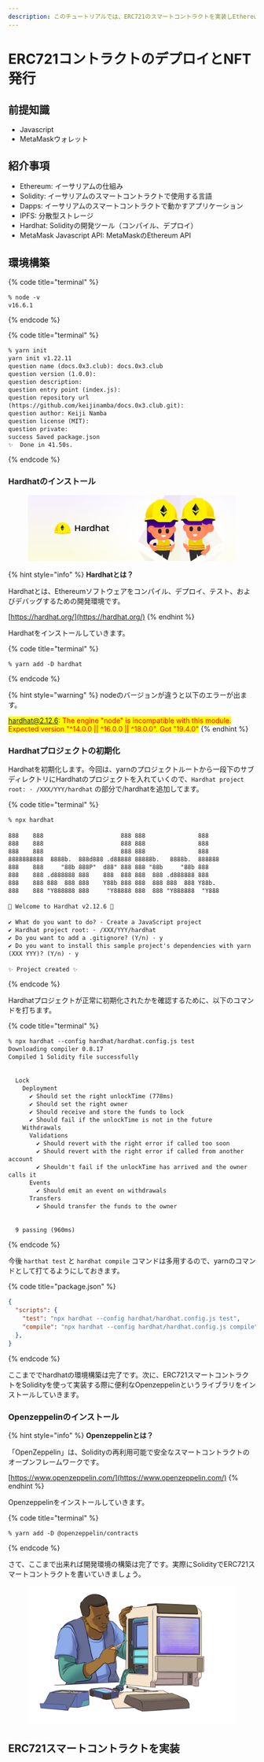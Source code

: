 ```yaml
---
description: このチュートリアルでは、ERC721のスマートコントラクトを実装しEthereum（Goerli）上にデプロイしNFTを発行する練習をします。
---
```


# ERC721コントラクトのデプロイとNFT発行

## 前提知識

* Javascript
* MetaMaskウォレット

## 紹介事項

* Ethereum: イーサリアムの仕組み
* Solidity: イーサリアムのスマートコントラクトで使用する言語
* Dapps: イーサリアムのスマートコントラクトで動かすアプリケーション
* IPFS: 分散型ストレージ
* Hardhat: Solidityの開発ツール（コンパイル、デプロイ）
* MetaMask Javascript API: MetaMaskのEthereum API

## 環境構築

{% code title="terminal" %}
```shell
% node -v
v16.6.1
```
{% endcode %}

{% code title="terminal" %}
```shell
% yarn init
yarn init v1.22.11
question name (docs.0x3.club): docs.0x3.club
question version (1.0.0): 
question description: 
question entry point (index.js): 
question repository url (https://github.com/keijinamba/docs.0x3.club.git): 
question author: Keiji Namba
question license (MIT): 
question private: 
success Saved package.json
✨  Done in 41.50s.
```
{% endcode %}

### Hardhatのインストール

<figure><img src="../../.gitbook/assets/96893278-ebc67580-1460-11eb-9530-d5df3a3d65d0.png" alt=""><figcaption></figcaption></figure>

{% hint style="info" %}
**Hardhatとは？**

Hardhatとは、Ethereumソフトウェアをコンパイル、デプロイ、テスト、およびデバッグするための開発環境です。

[https://hardhat.org/](https://hardhat.org/)
{% endhint %}

Hardhatをインストールしていきます。

{% code title="terminal" %}
```shell
% yarn add -D hardhat
```
{% endcode %}

{% hint style="warning" %}
nodeのバージョンが違うと以下のエラーが出ます。

<mark style="color:red;">hardhat@2.12.6: The engine "node" is incompatible with this module. Expected version "^14.0.0 || ^16.0.0 || ^18.0.0". Got "19.4.0"</mark>
{% endhint %}

### Hardhatプロジェクトの初期化

Hardhatを初期化します。今回は、yarnのプロジェクトルートから一段下のサブディレクトリにHardhatのプロジェクトを入れていくので、`Hardhat project root: · /XXX/YYY/hardhat` の部分で/hardhatを追加してます。

{% code title="terminal" %}
```shell
% npx hardhat

888    888                      888 888               888
888    888                      888 888               888
888    888                      888 888               888
8888888888  8888b.  888d888 .d88888 88888b.   8888b.  888888
888    888     "88b 888P"  d88" 888 888 "88b     "88b 888
888    888 .d888888 888    888  888 888  888 .d888888 888
888    888 888  888 888    Y88b 888 888  888 888  888 Y88b.
888    888 "Y888888 888     "Y88888 888  888 "Y888888  "Y888

👷 Welcome to Hardhat v2.12.6 👷‍

✔ What do you want to do? · Create a JavaScript project
✔ Hardhat project root: · /XXX/YYY/hardhat
✔ Do you want to add a .gitignore? (Y/n) · y
✔ Do you want to install this sample project's dependencies with yarn (XXX YYY)? (Y/n) · y

✨ Project created ✨
```
{% endcode %}

Hardhatプロジェクトが正常に初期化されたかを確認するために、以下のコマンドを打ちます。

{% code title="terminal" %}
```
% npx hardhat --config hardhat/hardhat.config.js test
Downloading compiler 0.8.17
Compiled 1 Solidity file successfully


  Lock
    Deployment
      ✔ Should set the right unlockTime (778ms)
      ✔ Should set the right owner
      ✔ Should receive and store the funds to lock
      ✔ Should fail if the unlockTime is not in the future
    Withdrawals
      Validations
        ✔ Should revert with the right error if called too soon
        ✔ Should revert with the right error if called from another account
        ✔ Shouldn't fail if the unlockTime has arrived and the owner calls it
      Events
        ✔ Should emit an event on withdrawals
      Transfers
        ✔ Should transfer the funds to the owner


  9 passing (960ms)
```
{% endcode %}

今後 `harthat test` と `hardhat compile` コマンドは多用するので、yarnのコマンドとして打てるようにしておきます。

{% code title="package.json" %}
```json
{
  "scripts": {
    "test": "npx hardhat --config hardhat/hardhat.config.js test",
    "compile": "npx hardhat --config hardhat/hardhat.config.js compile"
  },
}
```
{% endcode %}

ここまででhardhatの環境構築は完了です。次に、ERC721スマートコントラクトをSolidityを使って実装する際に便利なOpenzeppelinというライブラリをインストールしていきます。

### Openzeppelinのインストール

{% hint style="info" %}
**Openzeppelinとは？**

「OpenZeppelin」は、Solidityの再利用可能で安全なスマートコントラクトのオープンフレームワークです。

[https://www.openzeppelin.com/](https://www.openzeppelin.com/)
{% endhint %}

Openzeppelinをインストールしていきます。

{% code title="terminal" %}
```shell
% yarn add -D @openzeppelin/contracts
```
{% endcode %}

さて、ここまで出来れば開発環境の構築は完了です。実際にSolidityでERC721スマートコントラクトを書いていきましょう。

<figure><img src="../../.gitbook/assets/hackathon_transparent.png" alt=""><figcaption></figcaption></figure>

## ERC721スマートコントラクトを実装
